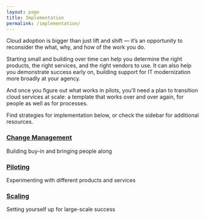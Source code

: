 ```yaml
---
layout: page
title: Implementation
permalink: /implementation/
---
```


Cloud adoption is bigger than just lift and shift — it’s an opportunity to reconsider the what, why, and how of the work you do. 

Starting small and building over time can help you determine the right products, the right services, and the right vendors to use. It can also help you demonstrate success early on, building support for IT modernization more broadly at your agency.

And once you figure out what works in pilots, you’ll need a plan to transition cloud services at scale: a template that works over and over again, for people as well as for processes.

Find strategies for implementation below, or check the sidebar for additional resources.


<div class="usa-grid">
    <div class="usa-width-one-third">
        <h3><a href="/implementation/success-plans#change-management">Change Management</a></h3>
        Building buy-in and bringing people along
    </div>
    <div class="usa-width-one-third">
        <h3><a href="/implementation/success-plans#test-environments">Piloting</a></h3>
        Experimenting with different products and services
    </div>
    <div class="usa-width-one-third">
        <h3><a href="/implementation/success-plans#scaling">Scaling</a></h3>
        Setting yourself up for large-scale success
    </div>
  </div>


